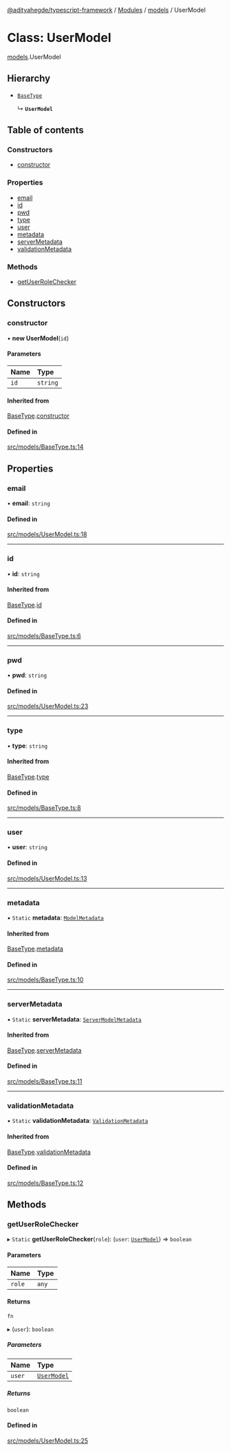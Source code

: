 [@adityahegde/typescript-framework](../README.md) / [Modules](../modules.md) / [models](../modules/models.md) / UserModel

# Class: UserModel

[models](../modules/models.md).UserModel

## Hierarchy

- [`BaseType`](models.BaseType.md)

  ↳ **`UserModel`**

## Table of contents

### Constructors

- [constructor](models.UserModel.md#constructor)

### Properties

- [email](models.UserModel.md#email)
- [id](models.UserModel.md#id)
- [pwd](models.UserModel.md#pwd)
- [type](models.UserModel.md#type)
- [user](models.UserModel.md#user)
- [metadata](models.UserModel.md#metadata)
- [serverMetadata](models.UserModel.md#servermetadata)
- [validationMetadata](models.UserModel.md#validationmetadata)

### Methods

- [getUserRoleChecker](models.UserModel.md#getuserrolechecker)

## Constructors

### constructor

• **new UserModel**(`id`)

#### Parameters

| Name | Type |
| :------ | :------ |
| `id` | `string` |

#### Inherited from

[BaseType](models.BaseType.md).[constructor](models.BaseType.md#constructor)

#### Defined in

[src/models/BaseType.ts:14](https://github.com/AdityaHegde/typescript-framework/blob/8035b74/src/models/BaseType.ts#L14)

## Properties

### email

• **email**: `string`

#### Defined in

[src/models/UserModel.ts:18](https://github.com/AdityaHegde/typescript-framework/blob/8035b74/src/models/UserModel.ts#L18)

___

### id

• **id**: `string`

#### Inherited from

[BaseType](models.BaseType.md).[id](models.BaseType.md#id)

#### Defined in

[src/models/BaseType.ts:6](https://github.com/AdityaHegde/typescript-framework/blob/8035b74/src/models/BaseType.ts#L6)

___

### pwd

• **pwd**: `string`

#### Defined in

[src/models/UserModel.ts:23](https://github.com/AdityaHegde/typescript-framework/blob/8035b74/src/models/UserModel.ts#L23)

___

### type

• **type**: `string`

#### Inherited from

[BaseType](models.BaseType.md).[type](models.BaseType.md#type)

#### Defined in

[src/models/BaseType.ts:8](https://github.com/AdityaHegde/typescript-framework/blob/8035b74/src/models/BaseType.ts#L8)

___

### user

• **user**: `string`

#### Defined in

[src/models/UserModel.ts:13](https://github.com/AdityaHegde/typescript-framework/blob/8035b74/src/models/UserModel.ts#L13)

___

### metadata

▪ `Static` **metadata**: [`ModelMetadata`](models.ModelMetadata.md)

#### Inherited from

[BaseType](models.BaseType.md).[metadata](models.BaseType.md#metadata)

#### Defined in

[src/models/BaseType.ts:10](https://github.com/AdityaHegde/typescript-framework/blob/8035b74/src/models/BaseType.ts#L10)

___

### serverMetadata

▪ `Static` **serverMetadata**: [`ServerModelMetadata`](models.ServerModelMetadata.md)

#### Inherited from

[BaseType](models.BaseType.md).[serverMetadata](models.BaseType.md#servermetadata)

#### Defined in

[src/models/BaseType.ts:11](https://github.com/AdityaHegde/typescript-framework/blob/8035b74/src/models/BaseType.ts#L11)

___

### validationMetadata

▪ `Static` **validationMetadata**: [`ValidationMetadata`](models.ValidationMetadata.md)

#### Inherited from

[BaseType](models.BaseType.md).[validationMetadata](models.BaseType.md#validationmetadata)

#### Defined in

[src/models/BaseType.ts:12](https://github.com/AdityaHegde/typescript-framework/blob/8035b74/src/models/BaseType.ts#L12)

## Methods

### getUserRoleChecker

▸ `Static` **getUserRoleChecker**(`role`): (`user`: [`UserModel`](models.UserModel.md)) => `boolean`

#### Parameters

| Name | Type |
| :------ | :------ |
| `role` | `any` |

#### Returns

`fn`

▸ (`user`): `boolean`

##### Parameters

| Name | Type |
| :------ | :------ |
| `user` | [`UserModel`](models.UserModel.md) |

##### Returns

`boolean`

#### Defined in

[src/models/UserModel.ts:25](https://github.com/AdityaHegde/typescript-framework/blob/8035b74/src/models/UserModel.ts#L25)
